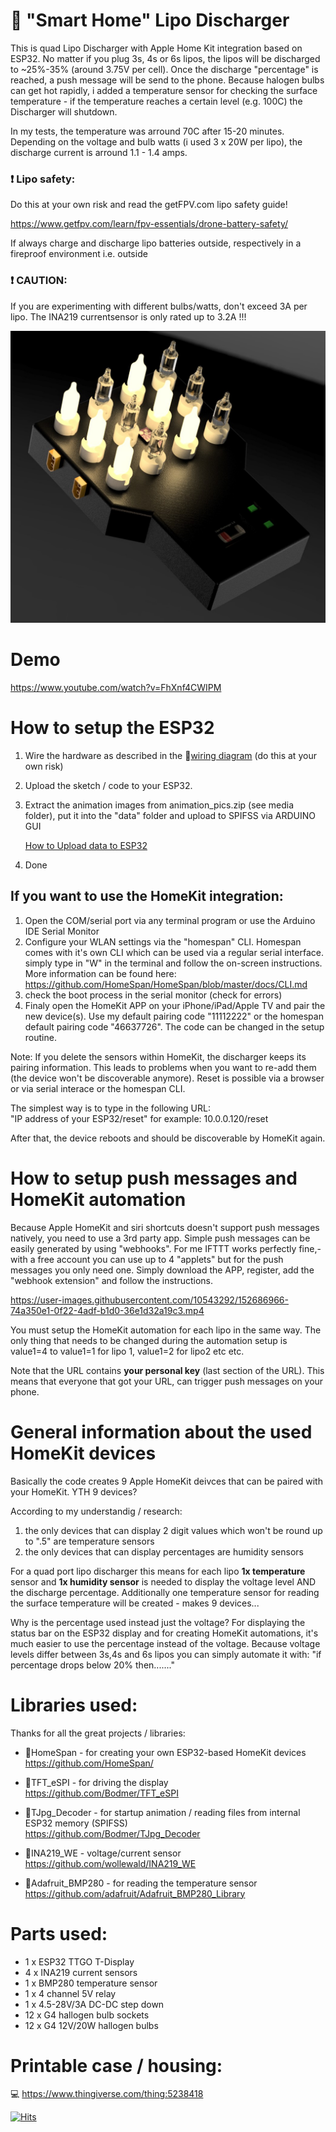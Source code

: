 # :battery: "Smart Home" Lipo Discharger 

This is quad Lipo Discharger with Apple Home Kit integration based on ESP32. No matter if you plug 3s, 4s or 6s lipos, the lipos will be discharged to ~25%-35% (around 3.75V per cell). Once the discharge "percentage" is reached, a push message will be send to the phone. Because halogen bulbs can get hot rapidly, i added a temperature sensor for checking the surface temperature - if the temperature reaches a certain level (e.g. 100C) the Discharger will shutdown. 

In my tests, the temperature was arround 70C after 15-20 minutes. Depending on the voltage and bulb watts (i used 3 x 20W per lipo), the discharge current is arround 1.1 - 1.4 amps.

 ### :exclamation:  Lipo safety: 
Do this at your own risk and read the getFPV.com lipo safety guide! 

https://www.getfpv.com/learn/fpv-essentials/drone-battery-safety/

If always charge and discharge lipo batteries outside, respectively in a fireproof environment i.e. outside


### :exclamation: CAUTION: 
If you are experimenting with different bulbs/watts, don't exceed 3A per lipo. The INA219 currentsensor is only rated up to 3.2A !!!
<br/>

![image_charger](https://github.com/moschotto/SmartHomeLipoDischarger/blob/main/media/Lipo_Discharger.jpg)

# Demo

https://www.youtube.com/watch?v=FhXnf4CWIPM

# How to setup the ESP32

1. Wire the hardware as described in the :electric_plug:[wiring diagram](https://github.com/moschotto/SmartHomeLipoDischarger/blob/main/wiring_diagram.pdf) (do this at your own risk)
2. Upload the sketch / code to your ESP32.
3. Extract the animation images from animation_pics.zip (see media folder), put it into the "data" folder and upload to SPIFSS via ARDUINO GUI

   [How to Upload data to ESP32](https://randomnerdtutorials.com/install-esp32-filesystem-uploader-arduino-ide/)
   
5. Done

## If you want to use the HomeKit integration:

1. Open the COM/serial port via any terminal program or use the Arduino IDE Serial Monitor
2. Configure your WLAN settings via the "homespan" CLI. Homespan comes with it's own CLI which can be used via a regular serial interface. simply type in "W" in the terminal and follow the on-screen instructions. More information can be found here: https://github.com/HomeSpan/HomeSpan/blob/master/docs/CLI.md
3. check the boot process in the serial monitor (check for errors)
4. Finaly open the HomeKit APP on your iPhone/iPad/Apple TV and pair the new device(s). Use my default pairing code "11112222" or the homespan default pairing code "46637726". The code can be changed in the setup routine.



Note:
If you delete the sensors within HomeKit, the discharger keeps its pairing information. This leads to problems when you want to re-add them (the device won't be discoverable anymore). Reset is possible via a browser or via serial interace or the homespan CLI. 

The simplest way is to type in the following URL:<br/> "IP address of your ESP32/reset" for example: 10.0.0.120/reset

After that, the device reboots and should be discoverable by HomeKit again.
   


# How to setup push messages and HomeKit automation

Because Apple HomeKit and siri shortcuts doesn't support push messages natively, you need to use a 3rd party app. Simple push messages can be easily generated by using "webhooks". For me IFTTT works perfectly fine,- with a free account you can use up to 4 "applets" but for the push messages you only need one. Simply download the APP, register, add the "webhook extension" and follow the instructions.


https://user-images.githubusercontent.com/10543292/152686966-74a350e1-0f22-4adf-b1d0-36e1d32a19c3.mp4

You must setup the HomeKit automation for each lipo in the same way. The only thing that needs to be changed during the automation setup is value1=4 to value1=1 for lipo 1, value1=2 for lipo2 etc etc.

Note that the URL contains **your personal key** (last section of the URL). This means that everyone that got your URL, can trigger push messages on your phone.


# General information about the used HomeKit devices

Basically the code creates 9 Apple HomeKit deivces that can be paired with your HomeKit. YTH 9 devices? 

According to my understandig / research: 
1.  the only devices that can display 2 digit values which won't be round up to ".5" are temperature sensors
2.  the only devices that can display percentages are humidity sensors

For a quad port lipo discharger this means for each lipo **1x temperature** sensor and **1x humidity sensor** is needed to display the voltage level AND the discharge percentage. Additionally one temperature sensor for reading the surface temperature will be created - makes 9 devices...

Why is the percentage used instead just the voltage?
For displaying the status bar on the ESP32 display and for creating HomeKit automations, it's much easier to use the percentage instead of the voltage. Because voltage levels differ between 3s,4s and 6s lipos you can simply automate it with: "if percentage drops below 20% then......."


# Libraries used:

Thanks for all the great projects / libraries:


- :green_book:HomeSpan -  for creating your own ESP32-based HomeKit devices<br/>
  https://github.com/HomeSpan/
  
- :green_book:TFT_eSPI - for driving the display<br/>
  https://github.com/Bodmer/TFT_eSPI
  
- :green_book:TJpg_Decoder - for startup animation / reading files from internal ESP32 memory (SPIFSS)<br/>
  https://github.com/Bodmer/TJpg_Decoder
  
- :green_book:INA219_WE - voltage/current sensor<br/>
  https://github.com/wollewald/INA219_WE 

- :green_book:Adafruit_BMP280 - for reading the temperature sensor<br/>
  https://github.com/adafruit/Adafruit_BMP280_Library



# Parts used:
- 1 x ESP32 TTGO T-Display 
- 4 x INA219 current sensors
- 1 x BMP280 temperature sensor
- 1 x 4 channel 5V relay 
- 1 x  4.5-28V/3A DC-DC step down 
- 12 x G4 hallogen bulb sockets 
- 12 x G4 12V/20W hallogen bulbs 

# Printable case / housing:
:computer: https://www.thingiverse.com/thing:5238418




[![Hits](https://hits.seeyoufarm.com/api/count/incr/badge.svg?url=https%3A%2F%2Fgithub.com%2Fmoschotto%2FSmartHomeLipoDischarger&count_bg=%2379C83D&title_bg=%23555555&icon=&icon_color=%23E7E7E7&title=hits&edge_flat=false)](https://hits.seeyoufarm.com)
